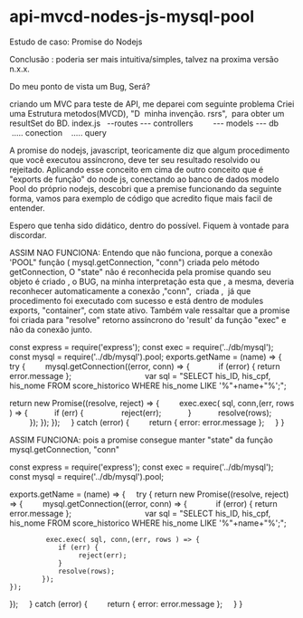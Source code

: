 # api-mvcd-nodes-js-mysql-pool

Estudo de caso: Promise do Nodejs

Conclusão : poderia ser mais intuitiva/simples, talvez na proxima versão n.x.x.

Do meu ponto de vista um Bug, Será?

criando um MVC para teste de API, me deparei com seguinte problema
Criei uma Estrutura metodos(MVCD), "D  minha invenção. rsrs",  para obter um resultSet do BD.
index.js
  --routes
	--- controllers
        --- models
	--- db
	    ..... conection
	    ..... query
 

A promise do nodejs, javascript, teoricamente diz que algum procedimento que você executou assíncrono, deve ter seu resultado resolvido ou rejeitado. Aplicando esse conceito em cima de outro conceito que é "exports de função" do node js, conectando ao banco de dados modelo Pool do próprio nodejs, descobri que a premise funcionando da seguinte forma, vamos para exemplo de código que acredito fique mais facil de entender.

Espero que tenha sido didático, dentro do possível. Fiquem à vontade para discordar.

ASSIM NAO FUNCIONA: Entendo que não funciona, porque a conexão 'POOL" função ( mysql.getConnection, "conn") criada pelo método getConnection, O "state" não é reconhecida pela promise quando seu objeto é criado , o BUG, na minha interpretação esta que , a mesma, deveria reconhecer automaticamente a conexão ,"conn",  criada ,  já que procedimento foi executado com sucesso e está dentro de modules exports, "container", com state ativo. 
Também vale ressaltar que a promise foi criada para "resolve" retorno assíncrono do 'result' da função "exec" e não da conexão junto.

const express = require('express');
const exec = require('../db/mysql');
const mysql = require('../db/mysql').pool;
exports.getName = (name) => {
    try {
        mysql.getConnection((error, conn) => {
            if (error) { return error.message };                
    
            var sql = "SELECT his_ID, his_cpf, his_nome FROM score_historico WHERE his_nome LIKE '%"+name+"%';";

return new Promise((resolve, reject) => {
	         exec.exec( sql, conn,(err, rows ) => {
	            if (err) {
	                 reject(err);
	            }
	            resolve(rows);            
	        });
	});
});
    } catch (error) {
        return { error: error.message };
    }
}


ASSIM FUNCIONA: pois a promise consegue manter "state" da função mysql.getConnection, "conn"

const express = require('express');
const exec = require('../db/mysql');
const mysql = require('../db/mysql').pool;

exports.getName = (name) => {
    try {
return new Promise((resolve, reject) => {
        mysql.getConnection((error, conn) => {
            if (error) { return error.message };                
    
            var sql = "SELECT his_ID, his_cpf, his_nome FROM score_historico WHERE his_nome LIKE '%"+name+"%';";

	         exec.exec( sql, conn,(err, rows ) => {
	            if (err) {
	                 reject(err);
	            }
	            resolve(rows);            
	        });
	});
});
    } catch (error) {
        return { error: error.message };
    }
}
